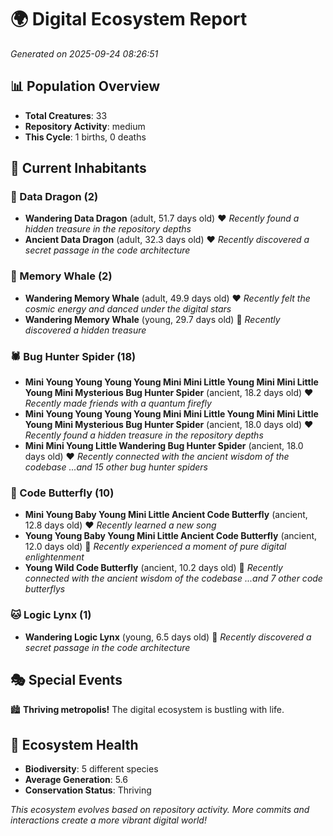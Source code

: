 # 🌍 Digital Ecosystem Report
*Generated on 2025-09-24 08:26:51*

## 📊 Population Overview
- **Total Creatures**: 33
- **Repository Activity**: medium
- **This Cycle**: 1 births, 0 deaths

## 👥 Current Inhabitants

### 🐉 Data Dragon (2)
- **Wandering Data Dragon** (adult, 51.7 days old) ❤️
  *Recently found a hidden treasure in the repository depths*
- **Ancient Data Dragon** (adult, 32.3 days old) ❤️
  *Recently discovered a secret passage in the code architecture*

### 🐋 Memory Whale (2)
- **Wandering Memory Whale** (adult, 49.9 days old) ❤️
  *Recently felt the cosmic energy and danced under the digital stars*
- **Wandering Memory Whale** (young, 29.7 days old) 💛
  *Recently discovered a hidden treasure*

### 🕷️ Bug Hunter Spider (18)
- **Mini Young Young Young Young Mini Mini Little Young Mini Mini Little Young Mini Mysterious Bug Hunter Spider** (ancient, 18.2 days old) ❤️
  *Recently made friends with a quantum firefly*
- **Mini Young Young Young Young Mini Mini Little Young Mini Mini Little Young Mini Mysterious Bug Hunter Spider** (ancient, 18.0 days old) ❤️
  *Recently found a hidden treasure in the repository depths*
- **Mini Mini Young Little Wandering Bug Hunter Spider** (ancient, 18.0 days old) ❤️
  *Recently connected with the ancient wisdom of the codebase*
  *...and 15 other bug hunter spiders*

### 🦋 Code Butterfly (10)
- **Mini Young Baby Young Mini Little Ancient Code Butterfly** (ancient, 12.8 days old) ❤️
  *Recently learned a new song*
- **Young Young Baby Young Mini Little Ancient Code Butterfly** (ancient, 12.0 days old) 💛
  *Recently experienced a moment of pure digital enlightenment*
- **Young Wild Code Butterfly** (ancient, 10.2 days old) 💛
  *Recently connected with the ancient wisdom of the codebase*
  *...and 7 other code butterflys*

### 🐱 Logic Lynx (1)
- **Wandering Logic Lynx** (young, 6.5 days old) 💚
  *Recently discovered a secret passage in the code architecture*

## 🎭 Special Events

🏙️ **Thriving metropolis!** The digital ecosystem is bustling with life.

## 🔬 Ecosystem Health
- **Biodiversity**: 5 different species
- **Average Generation**: 5.6
- **Conservation Status**: Thriving

*This ecosystem evolves based on repository activity. More commits and interactions create a more vibrant digital world!*